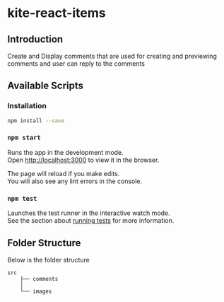 # kite-react-items

## Introduction

Create and Display comments that are used for creating and previewing comments and user can reply to the comments


## Available Scripts

### Installation

```bash
npm install --save
```

### `npm start`

Runs the app in the development mode.\
Open [http://localhost:3000](http://localhost:3000) to view it in the browser.

The page will reload if you make edits.\
You will also see any lint errors in the console.

### `npm test`

Launches the test runner in the interactive watch mode.\
See the section about [running tests](https://facebook.github.io/create-react-app/docs/running-tests) for more information.

## Folder Structure

Below is the folder structure  

```
src
    ├── comments
    │   
    └── images
```
